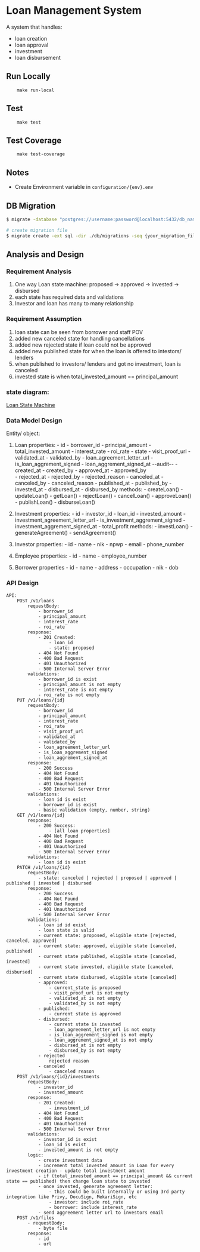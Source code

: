 # Loan Management System

A system that handles:
 * loan creation
 * loan approval
 * investment
 * loan disbursement

## Run Locally
``` 
    make run-local
```

## Test
```
    make test
```

## Test Coverage
```
    make test-coverage
```

## Notes
* Create Environment variable in `configuration/{env}.env`

## DB Migration
```sh
$ migrate -database "postgres://username:password@localhost:5432/db_name?sslmode=disable" -path db/migrations up

```

```sh
# create migration file
$ migrate create -ext sql -dir ./db/migrations -seq {your_migration_file_name}
```







## Analysis and Design
### Requirement Analysis
1. One way Loan state machine: proposed -> approved -> invested -> disbursed
2. each state has required data and validations
3. Investor and loan has many to many relationship

### Requirement Assumption
1. loan state can be seen from borrower and staff POV
2. added new canceled state for handling cancellations
3. added new rejected state if loan could not be approved
4. added new published state for when the loan is offered to intestors/ lenders
5. when published to investors/ lenders and got no investment, loan is canceled
6. invested state is when total_invested_amount == principal_amount

### state diagram:
[Loan State Machine](docs/state-diagram.png)

### Data Model Design
Entity/ object:
1. Loan
    properties:
        - id
        - borrower_id
        - principal_amount
        - total_invested_amount
        - interest_rate
        - roi_rate
        - state
        - visit_proof_url
        - validated_at 
        - validated_by 
        - loan_agreement_letter_url
        - is_loan_aggrement_signed
        - loan_aggrement_signed_at
        --audit--
        - created_at
        - created_by
        - approved_at
        - approved_by        
        - rejected_at
        - rejected_by
        - rejected_reason
        - canceled_at
        - canceled_by
        - canceled_reason
        - published_at
        - published_by
        - invested_at
        - disbursed_at
        - disbursed_by
    methods:
        - createLoan()
        - updateLoan()
        - getLoan()
        - rejectLoan()
        - cancelLoan()
        - approveLoan()
        - publishLoan()
        - disburseLoan()

2. Investment
    properties:
        - id
        - investor_id
        - loan_id
        - invested_amount
        - investment_agreement_letter_url
        - is_investment_aggrement_signed
        - investment_aggrement_signed_at
        - total_profit
    methods:
        - investLoan()
        - generateAgreement()
        - sendAgreement()

3. Investor
    properties:
        - id
        - name
        - nik
        - npwp
        - email
        - phone_number

4. Employee
    properties:
        - id
        - name
        - employee_number

5. Borrower
    properties
        - id
        - name
        - address
        - occupation
        - nik
        - dob

### API Design
    API:
        POST /v1/loans
            requestBody:
                - borrower_id
                - principal_amount
                - interest_rate
                - roi_rate
            response:
                - 201 Created:
                    - loan_id
                    - state: proposed
                - 404 Not Found
                - 400 Bad Request
                - 401 Unauthorized
                - 500 Internal Server Error
            validations:
                - borrower_id is exist
                - principal_amount is not empty
                - interest_rate is not empty
                - roi_rate is not empty
        PUT /v1/loans/{id}
            requestBody:
                - borrower_id
                - principal_amount
                - interest_rate
                - roi_rate
                - visit_proof_url
                - validated_at 
                - validated_by 
                - loan_agreement_letter_url
                - is_loan_aggrement_signed
                - loan_aggrement_signed_at
            response:
                - 200 Success
                - 404 Not Found
                - 400 Bad Request
                - 401 Unauthorized
                - 500 Internal Server Error
            validations:
                - loan id is exist
                - borrower_id is exist
                - basic validation (empty, number, string)
        GET /v1/loans/{id}
            response:
                - 200 Success:
                    - [all loan properties]
                - 404 Not Found
                - 400 Bad Request
                - 401 Unauthorized
                - 500 Internal Server Error
            validations:
                - loan id is exist
        PATCH /v1/loans/{id}
            requestBody:
                - state: canceled | rejected | proposed | approved | published | invested | disbursed 
            response:
                - 200 Success
                - 404 Not Found
                - 400 Bad Request
                - 401 Unauthorized
                - 500 Internal Server Error
            validations:
                - loan id id exist
                - loan state is valid
                - current state: proposed, eligible state [rejected, canceled, approved]
                - current state: approved, eligible state [canceled, published]
                - current state published, eligible state [canceled, invested]
                - current state invested, eligible state [canceled, disbursed]
                - current state disbursed, eligible state [canceled]
                - approved:
                    - current_state is proposed
                    - visit_proof_url is not empty
                    - validated_at is not empty
                    - validated_by is not empty
                - published:
                    - current state is approved
                - disbursed:
                    - current state is invested
                    - loan_agreement_letter_url is not empty
                    - is_loan_aggrement_signed is not empty
                    - loan_aggrement_signed_at is not empty
                    - disbursed_at is not empty
                    - disbursed_by is not empty
                - rejected
                    rejected reason 
                - canceled
                    - canceled reason
        POST /v1/loans/{id}/investments
            requestBody:
                - investor_id
                - invested_amount
            response:
                - 201 Created:
                    - investment_id
                - 404 Not Found
                - 400 Bad Request
                - 401 Unauthorized
                - 500 Internal Server Error
            validations:
                - investor_id is exist
                - loan_id is exist
                - invested_amount is not empty
            logic:
                - create investment data
                - increment total_invested_amount in Loan for every investment creation - update total investment amount
                - if (total_invested_amount == principal_amount && current state == published) then change loan state to invested
                - once invested, generate agreement letter:
                    - this could be built internally or using 3rd party integration like Privy, DocuSign, MekariSign, etc
                    - investor: include roi_rate
                    - borrower: include interest_rate
                - send aggreement letter url to investors email
        POST /v1/files
            - requestBody:
                - byte file
            response:
                - id
                - url